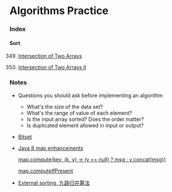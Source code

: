 # Algorithms Practice

### Index

#### Sort

349. [Intersection of Two Arrays](https://github.com/VictoriaHong/algorithms-java/blob/master/category_sort/n349.java)

350. [Intersection of Two Arrays II](https://github.com/VictoriaHong/algorithms-java/blob/master/category_sort/n350.java)



### Notes

- Questions you should ask before implementing an algorithm

	- What's the size of the data set?
	- What's the range of value of each element?
	- Is the input array sorted? Does the order matter?
	- Is duplicated element allowed in input or output?

- [Bitset](https://docs.oracle.com/javase/7/docs/api/java/util/BitSet.html)

- [Java 8 map enhancements](https://blog.jooq.org/2014/02/14/java-8-friday-goodies-map-enhancements/)

    [map.compute(key, (k, v) -> (v == null) ? msg : v.concat(msg))](https://docs.oracle.com/javase/8/docs/api/java/util/Map.html#compute-K-java.util.function.BiFunction-)

    [map.computeIfPresent](https://docs.oracle.com/javase/8/docs/api/java/util/Map.html#computeIfPresent-K-java.util.function.BiFunction-)

- [External sorting, 九路归并算法](https://www.wikiwand.com/zh/%E5%A4%96%E6%8E%92%E5%BA%8F) 
